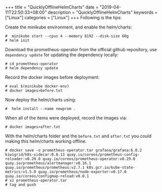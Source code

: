 +++
title = "QuicklyOfflineHelmCharts"
date = "2019-04-11T22:50:33+08:00"
description = "QuicklyOfflineHelmCharts"
keywords = ["Linux"]
categories = ["Linux"]
+++
Following is the tips:    

Create the minikube environment, and enable the helm/charts:    

```
#  minikube start --cpus 4 --memory 8192 --disk-size 60g
# helm init
```
Download the prometheus-operator from the official github repository, use
`dependency update` for updating the dependency locally:    

```
# cd prometheus-operator
# helm dependency update
```
Record the docker images before deployment:    

```
# eval $(minikube docker-env)
# docker images>before.txt
```
Now deploy the helm/charts using:    

```
#  helm install --name newprom .
```

When all of the items were deployed, record the images via:    

```
# docker images>after.txt
```

With the helm/charts folder and the `before.txt` and `after.txt` you could
making this helm/charts working offline.   

```
# docker save -o prometheus-operator.tar grafana/grafana:6.0.2 kiwigrid/k8s-sidecar:0.0.13 quay.io/coreos/prometheus-config-reloader:v0.29.0 quay.io/coreos/prometheus-operator:v0.29.0 quay.io/prometheus/alertmanager:v0.16.1 quay.io/prometheus/prometheus:v2.7.1 k8s.gcr.io/kube-state-metrics:v1.5.0 quay.io/prometheus/node-exporter:v0.17.0 quay.io/coreos/configmap-reload:v0.0.1
# xz prometheus-operator.tar
# tag and push
```
